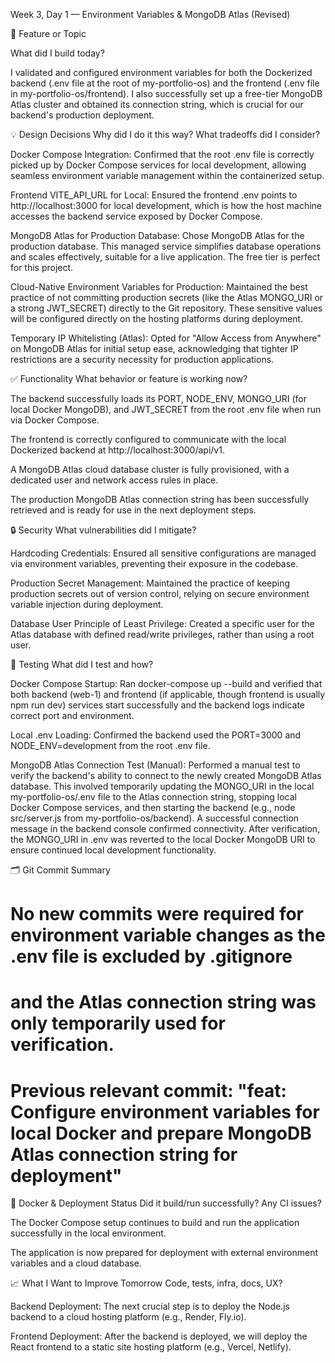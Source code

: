 Week 3, Day 1 — Environment Variables & MongoDB Atlas (Revised)

🎯 Feature or Topic

What did I build today?

I validated and configured environment variables for both the Dockerized backend (.env file at the root of my-portfolio-os) and the frontend (.env file in my-portfolio-os/frontend). I also successfully set up a free-tier MongoDB Atlas cluster and obtained its connection string, which is crucial for our backend's production deployment.

💡 Design Decisions
Why did I do it this way? What tradeoffs did I consider?

Docker Compose Integration: Confirmed that the root .env file is correctly picked up by Docker Compose services for local development, allowing seamless environment variable management within the containerized setup.

Frontend VITE_API_URL for Local: Ensured the frontend .env points to http://localhost:3000 for local development, which is how the host machine accesses the backend service exposed by Docker Compose.

MongoDB Atlas for Production Database: Chose MongoDB Atlas for the production database. This managed service simplifies database operations and scales effectively, suitable for a live application. The free tier is perfect for this project.

Cloud-Native Environment Variables for Production: Maintained the best practice of not committing production secrets (like the Atlas MONGO_URI or a strong JWT_SECRET) directly to the Git repository. These sensitive values will be configured directly on the hosting platforms during deployment.

Temporary IP Whitelisting (Atlas): Opted for "Allow Access from Anywhere" on MongoDB Atlas for initial setup ease, acknowledging that tighter IP restrictions are a security necessity for production applications.

✅ Functionality
What behavior or feature is working now?

The backend successfully loads its PORT, NODE_ENV, MONGO_URI (for local Docker MongoDB), and JWT_SECRET from the root .env file when run via Docker Compose.

The frontend is correctly configured to communicate with the local Dockerized backend at http://localhost:3000/api/v1.

A MongoDB Atlas cloud database cluster is fully provisioned, with a dedicated user and network access rules in place.

The production MongoDB Atlas connection string has been successfully retrieved and is ready for use in the next deployment steps.

🔒 Security
What vulnerabilities did I mitigate?

Hardcoding Credentials: Ensured all sensitive configurations are managed via environment variables, preventing their exposure in the codebase.

Production Secret Management: Maintained the practice of keeping production secrets out of version control, relying on secure environment variable injection during deployment.

Database User Principle of Least Privilege: Created a specific user for the Atlas database with defined read/write privileges, rather than using a root user.

🧪 Testing
What did I test and how?

Docker Compose Startup: Ran docker-compose up --build and verified that both backend (web-1) and frontend (if applicable, though frontend is usually npm run dev) services start successfully and the backend logs indicate correct port and environment.

Local .env Loading: Confirmed the backend used the PORT=3000 and NODE_ENV=development from the root .env file.

MongoDB Atlas Connection Test (Manual): Performed a manual test to verify the backend's ability to connect to the newly created MongoDB Atlas database. This involved temporarily updating the MONGO_URI in the local my-portfolio-os/.env file to the Atlas connection string, stopping local Docker Compose services, and then starting the backend (e.g., node src/server.js from my-portfolio-os/backend). A successful connection message in the backend console confirmed connectivity. After verification, the MONGO_URI in .env was reverted to the local Docker MongoDB URI to ensure continued local development functionality.

🗂️ Git Commit Summary

# No new commits were required for environment variable changes as the .env file is excluded by .gitignore
# and the Atlas connection string was only temporarily used for verification.
# Previous relevant commit: "feat: Configure environment variables for local Docker and prepare MongoDB Atlas connection string for deployment"

🐳 Docker & Deployment Status
Did it build/run successfully? Any CI issues?

The Docker Compose setup continues to build and run the application successfully in the local environment.

The application is now prepared for deployment with external environment variables and a cloud database.

📈 What I Want to Improve Tomorrow
Code, tests, infra, docs, UX?

Backend Deployment: The next crucial step is to deploy the Node.js backend to a cloud hosting platform (e.g., Render, Fly.io).

Frontend Deployment: After the backend is deployed, we will deploy the React frontend to a static site hosting platform (e.g., Vercel, Netlify).
